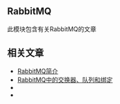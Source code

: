 ## RabbitMQ

此模块包含有关RabbitMQ的文章

## 相关文章

+ [RabbitMQ简介](docs/RabbitMQ简介.md)
+ [RabbitMQ中的交换器、队列和绑定](docs/RabbitMQ中的交换器-队列和绑定.md)
+ []()
+ []()